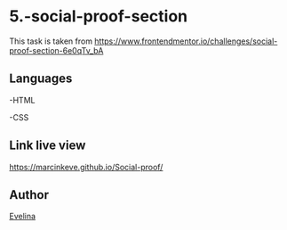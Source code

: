 # 5.-social-proof-section

This task is taken from https://www.frontendmentor.io/challenges/social-proof-section-6e0qTv_bA

## Languages

-HTML

-CSS

## Link live view

https://marcinkeve.github.io/Social-proof/

## Author

[Evelina](https://github.com/MarcinkEve)